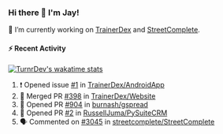 ### Hi there 👋 I'm Jay!

🔭 I’m currently working on [TrainerDex](https://www.github.com/TrainerDex) and [StreetComplete](https://github.com/streetcomplete/StreetComplete).

#### :zap: Recent Activity

[![TurnrDev's wakatime stats](https://github-readme-stats.vercel.app/api/wakatime?username=TurnrDev)](https://wakatime.com/@TurnrDev)
<br>
<!--START_SECTION:activity-->
1. ❗️ Opened issue [#1](https://github.com/TrainerDex/AndroidApp/issues/1) in [TrainerDex/AndroidApp](https://github.com/TrainerDex/AndroidApp)
2. 🎉 Merged PR [#398](https://github.com/TrainerDex/Website/pull/398) in [TrainerDex/Website](https://github.com/TrainerDex/Website)
3. 💪 Opened PR [#904](https://github.com/burnash/gspread/pull/904) in [burnash/gspread](https://github.com/burnash/gspread)
4. 💪 Opened PR [#2](https://github.com/RussellJuma/PySuiteCRM/pull/2) in [RussellJuma/PySuiteCRM](https://github.com/RussellJuma/PySuiteCRM)
5. 🗣 Commented on [#3045](https://github.com/streetcomplete/StreetComplete/issues/3045) in [streetcomplete/StreetComplete](https://github.com/streetcomplete/StreetComplete)
<!--END_SECTION:activity-->
